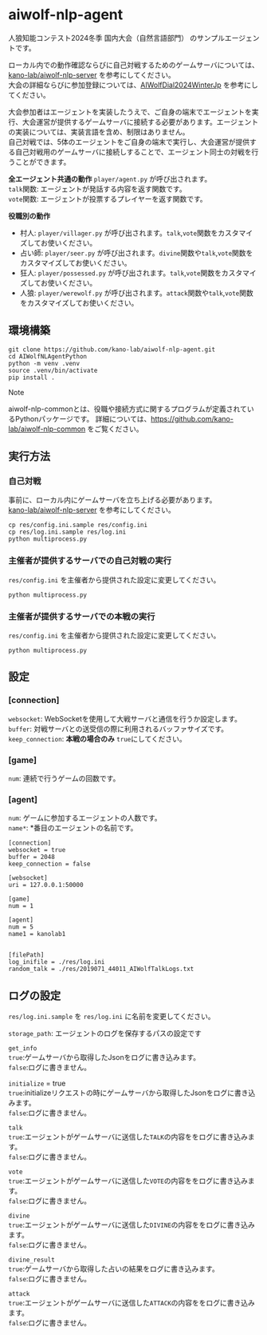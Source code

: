 # aiwolf-nlp-agent

人狼知能コンテスト2024冬季 国内大会（自然言語部門） のサンプルエージェントです。  

ローカル内での動作確認ならびに自己対戦するためのゲームサーバについては、[kano-lab/aiwolf-nlp-server](https://github.com/kano-lab/aiwolf-nlp-server) を参考にしてください。  
大会の詳細ならびに参加登録については、[AIWolfDial2024WinterJp](https://sites.google.com/view/aiwolfdial2024winterjp/) を参考にしてください。

大会参加者はエージェントを実装したうえで、ご自身の端末でエージェントを実行、大会運営が提供するゲームサーバに接続する必要があります。エージェントの実装については、実装言語を含め、制限はありません。  
自己対戦では、5体のエージェントをご自身の端末で実行し、大会運営が提供する自己対戦用のゲームサーバに接続しすることで、エージェント同士の対戦を行うことができます。

**全エージェント共通の動作**
`player/agent.py` が呼び出されます。  
`talk`関数: エージェントが発話する内容を返す関数です。  
`vote`関数: エージェントが投票するプレイヤーを返す関数です。

**役職別の動作**
- 村人: `player/villager.py` が呼び出されます。`talk`,`vote`関数をカスタマイズしてお使いください。
- 占い師: `player/seer.py` が呼び出されます。`divine`関数や`talk`,`vote`関数をカスタマイズしてお使いください。
- 狂人: `player/possessed.py` が呼び出されます。`talk`,`vote`関数をカスタマイズしてお使いください。
- 人狼: `player/werewolf.py` が呼び出されます。`attack`関数や`talk`,`vote`関数をカスタマイズしてお使いください。

## 環境構築

```
git clone https://github.com/kano-lab/aiwolf-nlp-agent.git
cd AIWolfNLAgentPython
python -m venv .venv
source .venv/bin/activate
pip install .
```

> [!NOTE]
> aiwolf-nlp-commonとは、役職や接続方式に関するプログラムが定義されているPythonパッケージです。
> 詳細については、https://github.com/kano-lab/aiwolf-nlp-common をご覧ください。

## 実行方法

### 自己対戦

事前に、ローカル内にゲームサーバを立ち上げる必要があります。  
[kano-lab/aiwolf-nlp-server](https://github.com/kano-lab/aiwolf-nlp-server) を参考にしてください。

```
cp res/config.ini.sample res/config.ini
cp res/log.ini.sample res/log.ini
python multiprocess.py
```

### 主催者が提供するサーバでの自己対戦の実行

`res/config.ini` を主催者から提供された設定に変更してください。  

```
python multiprocess.py
```

### 主催者が提供するサーバでの本戦の実行

`res/config.ini` を主催者から提供された設定に変更してください。  

```
python multiprocess.py
```

## 設定

### [connection]
`websocket`: WebSocketを使用して大戦サーバと通信を行うか設定します。
`buffer`: 対戦サーバとの送受信の際に利用されるバッファサイズです。  
`keep_connection`: **本戦の場合のみ** `true`にしてください。

### [game]

`num`: 連続で行うゲームの回数です。

### [agent]

`num`: ゲームに参加するエージェントの人数です。  
`name*`: *番目のエージェントの名前です。

```
[connection]
websocket = true
buffer = 2048
keep_connection = false

[websocket]
uri = 127.0.0.1:50000

[game]
num = 1

[agent]
num = 5
name1 = kanolab1


[filePath]
log_inifile = ./res/log.ini
random_talk = ./res/2019071_44011_AIWolfTalkLogs.txt
```

## ログの設定

`res/log.ini.sample` を `res/log.ini` に名前を変更してください。  

`storage_path`: エージェントのログを保存するパスの設定です

`get_info`\
`true`:ゲームサーバから取得したJsonをログに書き込みます。\
`false`:ログに書きません。

`initialize` = true\
`true`:initializeリクエストの時にゲームサーバから取得したJsonをログに書き込みます。\
`false`:ログに書きません。

`talk`\
`true`:エージェントがゲームサーバに送信した`TALK`の内容ををログに書き込みます。\
`false`:ログに書きません。

`vote`\
`true`:エージェントがゲームサーバに送信した`VOTE`の内容ををログに書き込みます。\
`false`:ログに書きません。

`divine`\
`true`:エージェントがゲームサーバに送信した`DIVINE`の内容ををログに書き込みます。\
`false`:ログに書きません。

`divine_result`\
`true`:ゲームサーバから取得した占いの結果をログに書き込みます。\
`false`:ログに書きません。

`attack`\
`true`:エージェントがゲームサーバに送信した`ATTACK`の内容ををログに書き込みます。\
`false`:ログに書きません。
